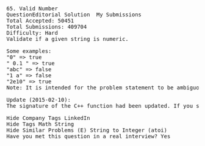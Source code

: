 <pre>
65. Valid Number  
QuestionEditorial Solution  My Submissions
Total Accepted: 50451
Total Submissions: 409704
Difficulty: Hard
Validate if a given string is numeric.

Some examples:
"0" => true
" 0.1 " => true
"abc" => false
"1 a" => false
"2e10" => true
Note: It is intended for the problem statement to be ambiguous. You should gather all requirements up front before implementing one.

Update (2015-02-10):
The signature of the C++ function had been updated. If you still see your function signature accepts a const char * argument, please click the reload button  to reset your code definition.

Hide Company Tags LinkedIn
Hide Tags Math String
Hide Similar Problems (E) String to Integer (atoi)
Have you met this question in a real interview? Yes  
</pre>
